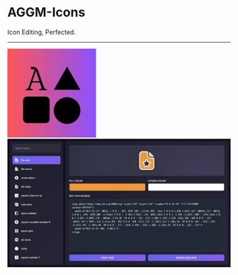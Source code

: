 # AGGM-Icons
Icon Editing, Perfected.

<hr>


<img src="logo.png" alt="AGGM Icon Studio Logo" width="200">
<img src="app.png" alt="AGGM Icon Studio App">

